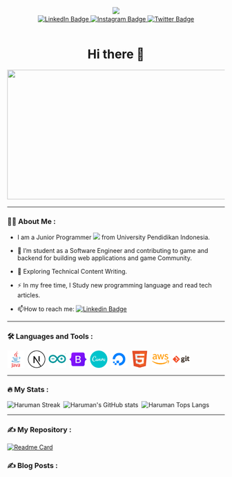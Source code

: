 



<div id="header" align="center">
  <img src="https://media.giphy.com/media/M9gbBd9nbDrOTu1Mqx/giphy.gif" width="100"/>
</div>
<div id="badges" align="center">
  <a href="https://www.linkedin.com/in/haruman-wiguna-821bb1221">
    <img src="https://img.shields.io/badge/LinkedIn-blue?style=for-the-badge&logo=linkedin&logoColor=white" alt="LinkedIn Badge"/>
  </a>
  <a href="https://www.instagram.com/wigunaharuman/">
    <img src="https://img.shields.io/badge/Instagram-red?style=for-the-badge&logo=instagram&logoColor=white" alt="Instagram Badge"/>
  </a>
  <a href="https://twitter.com/wigunaharuman">
    <img src="https://img.shields.io/badge/Twitter-blue?style=for-the-badge&logo=twitter&logoColor=white" alt="Twitter Badge"/>
  </a>
 
</div>
<div id="badges" align="center">
 <img src="https://komarev.com/ghpvc/?username=haruman1&style=flat-square&color=blue" alt=""/>
 </div>
 <div align="center">
   <h1 width="30px"> Hi there 👋</h1>
  <img src="https://media.giphy.com/media/iIqmM5tTjmpOB9mpbn/giphy.gif" width="600" height="300"/>
</div>
<hr>


### :man_technologist: About Me :

- I am a Junior Programmer <img src="https://media.giphy.com/media/WUlplcMpOCEmTGBtBW/giphy.gif" width="30"> from University Pendidikan Indonesia.

- :telescope: I’m student as a Software Engineer and contributing to game and backend for building web applications and game Community.

- :seedling: Exploring Technical Content Writing.

- :zap: In my free time, I Study new programming language and read tech articles.

- :mailbox:How to reach me: [![Linkedin Badge](https://img.shields.io/badge/LinkedIn-blue?style=flat&logo=Linkedin&logoColor=white)](https://www.linkedin.com/in/haruman-wiguna-821bb1221)
</div>
<hr>

### :hammer_and_wrench: Languages and Tools :
<div>
  <img src="https://github.com/devicons/devicon/blob/master/icons/java/java-original-wordmark.svg" title="Java" alt="Java" width="40" height="40"/>&nbsp;
  <img src="https://github.com/devicons/devicon/blob/master/icons/nextjs/nextjs-line.svg" title="Next Js" alt="Next Js" width="40" height="40"/>&nbsp;
  <img src="https://github.com/devicons/devicon/blob/master/icons/arduino/arduino-original.svg" title="Arduino" alt="Arduino" width="40" height="40"/>&nbsp;
  <img src="https://github.com/devicons/devicon/blob/master/icons/bootstrap/bootstrap-original.svg" title="Boostrap 4" alt="Boostrap 4" width="40" height="40"/>&nbsp;
  <img src="https://github.com/devicons/devicon/blob/master/icons/canva/canva-original.svg" title="Canva" alt="Canva" width="40" height="40"/>&nbsp;
  <img src="https://github.com/devicons/devicon/blob/master/icons/digitalocean/digitalocean-original.svg" title="Digital Ocean" alt="Digital Ocean " width="40" height="40"/>&nbsp;
  <img src="https://github.com/devicons/devicon/blob/master/icons/html5/html5-original.svg" title="HTML5" alt="HTML" width="40" height="40"/>&nbsp;
  <img src="https://github.com/devicons/devicon/blob/master/icons/amazonwebservices/amazonwebservices-plain-wordmark.svg" title="AWS" alt="AWS" width="40" height="40"/>&nbsp;
  <img src="https://github.com/devicons/devicon/blob/master/icons/git/git-original-wordmark.svg" title="Git" **alt="Git" width="40" height="40"/>
</div>
<hr>


### :fire: My Stats :
![Haruman Streak](http://github-readme-streak-stats.herokuapp.com?user=haruman1&theme=merko&background=00000)&nbsp;
![Haruman's GitHub stats](https://github-readme-stats.vercel.app/api?username=haruman1&show_icons=true&theme=tokyonight)&nbsp;
![Haruman Tops Langs](https://github-readme-stats.vercel.app/api/top-langs/?username=haruman1&layout=compact&show_icons=true&theme=vision-friendly-dark)
<hr>


### :writing_hand: My Repository :
[![Readme Card](https://github-readme-stats.vercel.app/api/pin?username=haruman1&repo=PAT-BAGINOTES&title_color=fff&icon_color=f9f9f9&text_color=9f9f9f&bg_color=151515)](https://github.com/haruman1/PAT-BAGINOTES)&nbsp;

### :writing_hand: Blog Posts :
<!-- BLOG-POST-LIST:START -->
<!-- BLOG-POST-LIST:END -->
